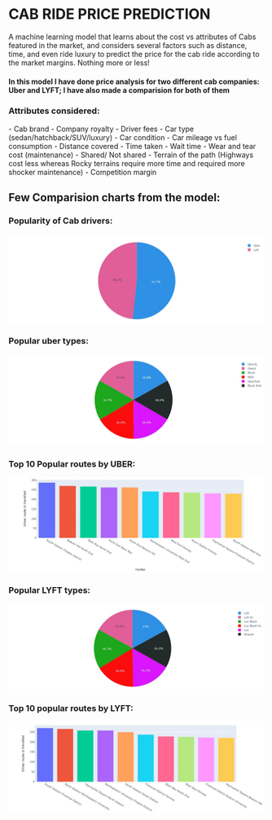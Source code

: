 <h1> CAB RIDE PRICE PREDICTION </h1>
A machine learning model that learns about the cost vs attributes of Cabs featured in the market, and considers several factors such as distance, time, and even ride luxury to predict the price for the cab ride according to the market margins. Nothing more or less!
<h4> In this model I have done price analysis for two different cab companies: Uber and LYFT; I have also made a comparision for both of them </h4>
<h3> Attributes considered: </h3>
- Cab brand
- Company royalty
- Driver fees
- Car type (sedan/hatchback/SUV/luxury)
- Car condition
- Car mileage vs fuel consumption
- Distance covered
- Time taken
- Wait time
- Wear and tear cost (maintenance)
- Shared/ Not shared
- Terrain of the path (Highways cost less whereas Rocky terrains require more time and required more shocker maintenance)
- Competition margin
<h2> Few Comparision charts from the model: </h2>
  <h3> Popularity of Cab drivers:</h3>
  <img src="/1.jpg" alt="Popularity of Cab drivers">
  <h3> Popular uber types:</h3>
  <img src="/2.jpg" alt="Popular uber types">
  <h3> Top 10 Popular routes by UBER:</h3>
  <img src="/3.jpg" alt="routes by UBER">
  <h3> Popular LYFT types:</h3>
  <img src="/4.jpg" alt="Popular LYFT types">
  <h3> Top 10 popular routes by LYFT:</h3>
  <img src="/5.jpg" alt="routes by LYFT">
